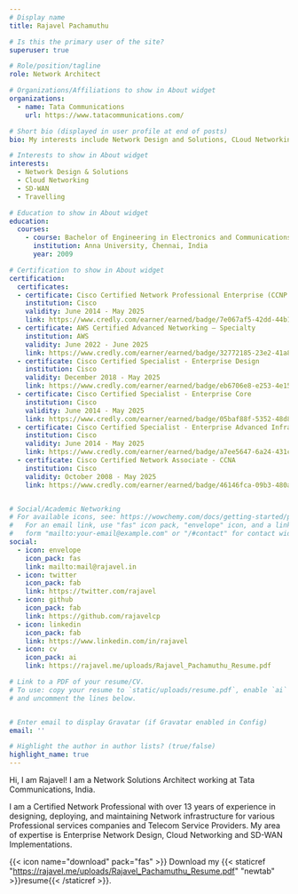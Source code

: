 ```yaml
---
# Display name
title: Rajavel Pachamuthu

# Is this the primary user of the site?
superuser: true

# Role/position/tagline
role: Network Architect

# Organizations/Affiliations to show in About widget
organizations:
  - name: Tata Communications
    url: https://www.tatacommunications.com/

# Short bio (displayed in user profile at end of posts)
bio: My interests include Network Design and Solutions, CLoud Networking and SD-WAN.

# Interests to show in About widget
interests:
  - Network Design & Solutions
  - Cloud Networking
  - SD-WAN
  - Travelling

# Education to show in About widget
education:
  courses:
    - course: Bachelor of Engineering in Electronics and Communications
      institution: Anna University, Chennai, India
      year: 2009

# Certification to show in About widget
certification:
  certificates:
  - certificate: Cisco Certified Network Professional Enterprise (CCNP Enterprise)
    institution: Cisco
    validity: June 2014 - May 2025
    link: https://www.credly.com/earner/earned/badge/7e067af5-42dd-44b1-8fbc-8a5346aa2084
  - certificate: AWS Certified Advanced Networking – Specialty
    institution: AWS
    validity: June 2022 - June 2025
    link: https://www.credly.com/earner/earned/badge/32772185-23e2-41a8-b07b-6ac717578dd9
  - certificate: Cisco Certified Specialist - Enterprise Design
    institution: Cisco
    validity: December 2018 - May 2025
    link: https://www.credly.com/earner/earned/badge/eb6706e8-e253-4e15-bc43-6ab3503c7c35
  - certificate: Cisco Certified Specialist - Enterprise Core
    institution: Cisco
    validity: June 2014 - May 2025
    link: https://www.credly.com/earner/earned/badge/05baf88f-5352-48d8-bf46-63025968f23f
  - certificate: Cisco Certified Specialist - Enterprise Advanced Infrastructure Implementation
    institution: Cisco
    validity: June 2014 - May 2025
    link: https://www.credly.com/earner/earned/badge/a7ee5647-6a24-431c-9bde-dc06f85ba103
  - certificate: Cisco Certified Network Associate - CCNA
    institution: Cisco
    validity: October 2008 - May 2025
    link: https://www.credly.com/earner/earned/badge/46146fca-09b3-480a-be50-1203036a1459


# Social/Academic Networking
# For available icons, see: https://wowchemy.com/docs/getting-started/page-builder/#icons
#   For an email link, use "fas" icon pack, "envelope" icon, and a link in the
#   form "mailto:your-email@example.com" or "/#contact" for contact widget.
social:
  - icon: envelope
    icon_pack: fas
    link: mailto:mail@rajavel.in
  - icon: twitter
    icon_pack: fab
    link: https://twitter.com/rajavel
  - icon: github
    icon_pack: fab
    link: https://github.com/rajavelcp
  - icon: linkedin
    icon_pack: fab
    link: https://www.linkedin.com/in/rajavel
  - icon: cv
    icon_pack: ai
    link: https://rajavel.me/uploads/Rajavel_Pachamuthu_Resume.pdf

# Link to a PDF of your resume/CV.
# To use: copy your resume to `static/uploads/resume.pdf`, enable `ai` icons in `params.toml`,
# and uncomment the lines below.


# Enter email to display Gravatar (if Gravatar enabled in Config)
email: ''

# Highlight the author in author lists? (true/false)
highlight_name: true
---
```


Hi, I am Rajavel! I am a Network Solutions Architect working at Tata Communications, India. 

I am a Certified Network Professional with over 13 years of experience in designing, deploying, and maintaining Network infrastructure for various Professional services companies and Telecom Service Providers. My area of expertise is Enterprise Network Design, Cloud Networking and SD-WAN Implementations.

{{< icon name="download" pack="fas" >}} Download my {{< staticref "https://rajavel.me/uploads/Rajavel_Pachamuthu_Resume.pdf" "newtab" >}}resume{{< /staticref >}}.

